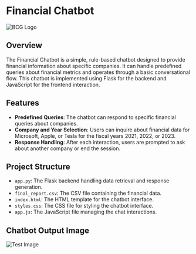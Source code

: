 # Financial Chatbot
![BCG Logo](https://media-publications.bcg.com/BCG_MONOGRAM.png)

## Overview

The Financial Chatbot is a simple, rule-based chatbot designed to provide financial information about specific companies. It can handle predefined queries about financial metrics and operates through a basic conversational flow. This chatbot is implemented using Flask for the backend and JavaScript for the frontend interaction.

## Features

- **Predefined Queries**: The chatbot can respond to specific financial queries about companies.
- **Company and Year Selection**: Users can inquire about financial data for Microsoft, Apple, or Tesla for the fiscal years 2021, 2022, or 2023.
- **Response Handling**: After each interaction, users are prompted to ask about another company or end the session.

## Project Structure

- `app.py`: The Flask backend handling data retrieval and response generation.
- `final_report.csv`: The CSV file containing the financial data.
- `index.html`: The HTML template for the chatbot interface.
- `styles.css`: The CSS file for styling the chatbot interface.
- `app.js`: The JavaScript file managing the chat interactions.

## Chatbot Output Image
![Test Image](https://imgur.com/a/XSGrs2x)
